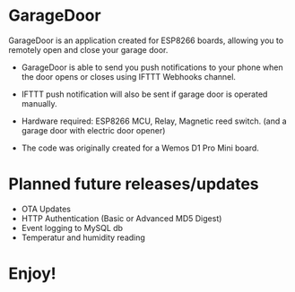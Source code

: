 # GarageDoor

  GarageDoor is an application created for ESP8266 boards, allowing you to remotely open and close your garage door.
  * GarageDoor is able to send you push notifications to your phone when the door opens or closes using IFTTT Webhooks channel.
  * IFTTT push notification will also be sent if garage door is operated manually. 
  * Hardware required: ESP8266 MCU, Relay, Magnetic reed switch.
    (and a garage door with electric door opener)
  
  * The code was originally created for a Wemos D1 Pro Mini board.
  
 # Planned future releases/updates
 
  * OTA Updates
  * HTTP Authentication (Basic or Advanced MD5 Digest)
  * Event logging to MySQL db
  * Temperatur and humidity reading
  
 # Enjoy!
  
  
  
